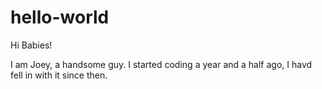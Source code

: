 # hello-world

Hi Babies!

I am Joey, a handsome guy.
I started coding a year and a half ago, I havd fell in with it since then.
